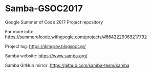 # Samba-GSOC2017
Google Summer of Code 2017 Project repository

For more info: https://summerofcode.withgoogle.com/projects/#6642229069217792

Project log: https://dimgrav.blogspot.gr/

Samba website: https://www.samba.org/

Samba GitHun mirror: https://github.com/samba-team/samba
